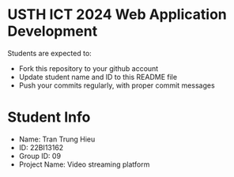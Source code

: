 USTH ICT 2024 Web Application Development
=====================================================

Students are expected to:

* Fork this repository to your github account
* Update student name and ID to this README file
* Push your commits regularly, with proper commit messages

Student Info
=======================

* Name: Tran Trung Hieu
* ID: 22BI13162
* Group ID: 09
* Project Name: Video streaming platform
